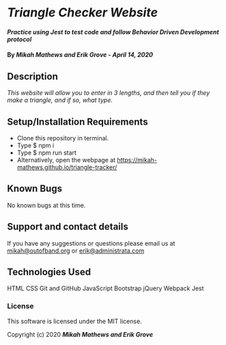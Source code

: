 # _Triangle Checker Website_

#### _Practice using Jest to test code and follow Behavior Driven Development protocol_

#### By _**Mikah Mathews and Erik Grove - April 14, 2020**_

## Description

_This website will allow you to enter in 3 lengths, and then tell you if they make a triangle, and if so, what type._

## Setup/Installation Requirements

* Clone this repository in terminal.
* Type $ npm i
* Type $ npm run start
* Alternatively, open the webpage at https://mikah-mathews.github.io/triangle-tracker/

## Known Bugs

No known bugs at this time.

## Support and contact details

If you have any suggestions or questions please email us at mikah@outofband.org or erik@administrata.com

## Technologies Used

HTML
CSS
Git and GitHub
JavaScript
Bootstrap
jQuery
Webpack
Jest

### License

This software is licensed under the MIT license.

Copyright (c) 2020 **_Mikah Mathews and Erik Grove_**
